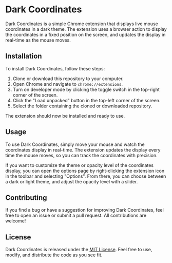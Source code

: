 # Dark Coordinates

Dark Coordinates is a simple Chrome extension that displays live mouse coordinates in a dark theme. The extension uses a browser action to display the coordinates in a fixed position on the screen, and updates the display in real-time as the mouse moves.

## Installation

To install Dark Coordinates, follow these steps:

1. Clone or download this repository to your computer.
2. Open Chrome and navigate to `chrome://extensions`.
3. Turn on developer mode by clicking the toggle switch in the top-right corner of the screen.
4. Click the "Load unpacked" button in the top-left corner of the screen.
5. Select the folder containing the cloned or downloaded repository.

The extension should now be installed and ready to use.

## Usage

To use Dark Coordinates, simply move your mouse and watch the coordinates display in real-time. The extension updates the display every time the mouse moves, so you can track the coordinates with precision.

If you want to customize the theme or opacity level of the coordinates display, you can open the options page by right-clicking the extension icon in the toolbar and selecting "Options". From there, you can choose between a dark or light theme, and adjust the opacity level with a slider.

## Contributing

If you find a bug or have a suggestion for improving Dark Coordinates, feel free to open an issue or submit a pull request. All contributions are welcome!

## License

Dark Coordinates is released under the [MIT License](https://opensource.org/licenses/MIT). Feel free to use, modify, and distribute the code as you see fit.
